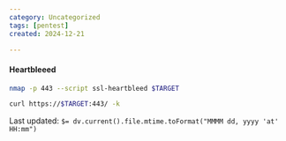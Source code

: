 ```yaml
---
category: Uncategorized
tags: [pentest]
created: 2024-12-21

---
```

#### Heartbleeed
```bash - kali
nmap -p 443 --script ssl-heartbleed $TARGET
```

```bash - kali
curl https://$TARGET:443/ -k
```


Last updated: `$= dv.current().file.mtime.toFormat("MMMM dd, yyyy 'at' HH:mm")`
